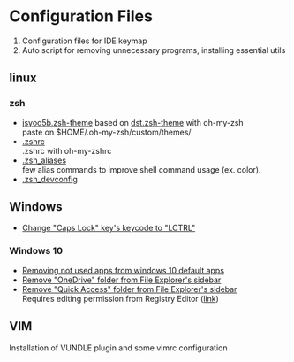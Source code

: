 # Configuration Files
1. Configuration files for IDE keymap
2. Auto script for removing unnecessary programs, installing essential utils

## linux

### zsh
*  [jsyoo5b.zsh-theme](https://github.com/JSYoo5B/ConfigFiles/blob/master/linux/zsh/jsyoo5b.zsh-theme)
   based on [dst.zsh-theme](https://github.com/robbyrussell/oh-my-zsh/blob/master/themes/dst.zsh-theme) with oh-my-zsh  
   paste on $HOME/.oh-my-zsh/custom/themes/
*  [.zshrc](https://github.com/JSYoo5B/ConfigFiles/blob/master/linux/zsh/.zshrc)  
   .zshrc with oh-my-zshrc
*  [.zsh_aliases](https://github.com/JSYoo5B/ConfigFiles/blob/master/linux/zsh/.zsh_aliases)  
   few alias commands to improve shell command usage (ex. color).
*  [.zsh_devconfig](https://github.com/JSYoo5B/ConfigFiles/blob/master/linux/zsh/.zsh_devconfig)

## Windows
*  [Change "Caps Lock" key's keycode to "LCTRL"](https://github.com/JSYoo5B/ConfigFiles/blob/master/Windows/caps_lock_to_control.reg)

### Windows 10
*  [Removing not used apps from windows 10 default apps](https://github.com/JSYoo5B/ConfigFiles/blob/master/Windows%2010/Remove_unnecessary_programs.ps1)
*  [Remove "OneDrive" folder from File Explorer's sidebar](https://github.com/JSYoo5B/ConfigFiles/blob/master/Windows%2010/Remove_OneDrive_From_SIdebar.reg)
*  [Remove "Quick Access" folder from File Explorer's sidebar](https://github.com/JSYoo5B/ConfigFiles/blob/master/Windows%2010/Remove_Quick_access_From_Sidebar.reg)  
   Requires editing permission from Registry Editor ([link](http://www.windowscentral.com/how-remove-quick-access-file-explorer-windows-10))

## VIM

Installation of VUNDLE plugin and some vimrc configuration
